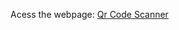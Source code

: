 <p>Acess the webpage: <a href = "https://kawecz.github.io/Qr-Code-Scanner/home/index.html">Qr Code Scanner</a></p>
